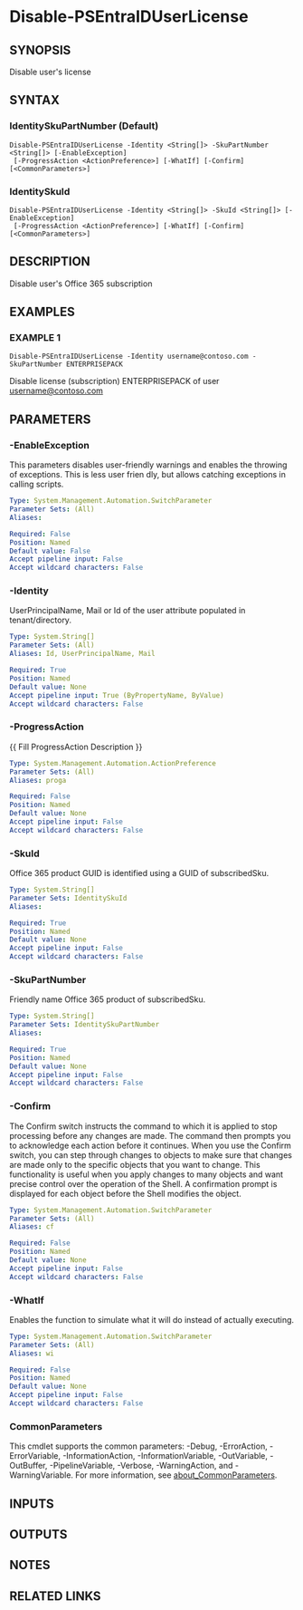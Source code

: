 ﻿---
external help file: PSMicrosoftEntraID-help.xml
Module Name: PSMicrosoftEntraID
online version:
schema: 2.0.0
---

# Disable-PSEntraIDUserLicense

## SYNOPSIS
Disable user's license

## SYNTAX

### IdentitySkuPartNumber (Default)
```
Disable-PSEntraIDUserLicense -Identity <String[]> -SkuPartNumber <String[]> [-EnableException]
 [-ProgressAction <ActionPreference>] [-WhatIf] [-Confirm] [<CommonParameters>]
```

### IdentitySkuId
```
Disable-PSEntraIDUserLicense -Identity <String[]> -SkuId <String[]> [-EnableException]
 [-ProgressAction <ActionPreference>] [-WhatIf] [-Confirm] [<CommonParameters>]
```

## DESCRIPTION
Disable user's Office 365 subscription

## EXAMPLES

### EXAMPLE 1
```
Disable-PSEntraIDUserLicense -Identity username@contoso.com -SkuPartNumber ENTERPRISEPACK
```

Disable license (subscription) ENTERPRISEPACK of user username@contoso.com

## PARAMETERS

### -EnableException
This parameters disables user-friendly warnings and enables the throwing of exceptions.
This is less user frien
dly, but allows catching exceptions in calling scripts.

```yaml
Type: System.Management.Automation.SwitchParameter
Parameter Sets: (All)
Aliases:

Required: False
Position: Named
Default value: False
Accept pipeline input: False
Accept wildcard characters: False
```

### -Identity
UserPrincipalName, Mail or Id of the user attribute populated in tenant/directory.

```yaml
Type: System.String[]
Parameter Sets: (All)
Aliases: Id, UserPrincipalName, Mail

Required: True
Position: Named
Default value: None
Accept pipeline input: True (ByPropertyName, ByValue)
Accept wildcard characters: False
```

### -ProgressAction
{{ Fill ProgressAction Description }}

```yaml
Type: System.Management.Automation.ActionPreference
Parameter Sets: (All)
Aliases: proga

Required: False
Position: Named
Default value: None
Accept pipeline input: False
Accept wildcard characters: False
```

### -SkuId
Office 365 product GUID is identified using a GUID of subscribedSku.

```yaml
Type: System.String[]
Parameter Sets: IdentitySkuId
Aliases:

Required: True
Position: Named
Default value: None
Accept pipeline input: False
Accept wildcard characters: False
```

### -SkuPartNumber
Friendly name Office 365 product of subscribedSku.

```yaml
Type: System.String[]
Parameter Sets: IdentitySkuPartNumber
Aliases:

Required: True
Position: Named
Default value: None
Accept pipeline input: False
Accept wildcard characters: False
```

### -Confirm
The Confirm switch instructs the command to which it is applied to stop processing before any changes are made.
The command then prompts you to acknowledge each action before it continues.
When you use the Confirm switch, you can step through changes to objects to make sure that changes are made only to the specific objects that you want to change.
This functionality is useful when you apply changes to many objects and want precise control over the operation of the Shell.
A confirmation prompt is displayed for each object before the Shell modifies the object.

```yaml
Type: System.Management.Automation.SwitchParameter
Parameter Sets: (All)
Aliases: cf

Required: False
Position: Named
Default value: None
Accept pipeline input: False
Accept wildcard characters: False
```

### -WhatIf
Enables the function to simulate what it will do instead of actually executing.

```yaml
Type: System.Management.Automation.SwitchParameter
Parameter Sets: (All)
Aliases: wi

Required: False
Position: Named
Default value: None
Accept pipeline input: False
Accept wildcard characters: False
```

### CommonParameters
This cmdlet supports the common parameters: -Debug, -ErrorAction, -ErrorVariable, -InformationAction, -InformationVariable, -OutVariable, -OutBuffer, -PipelineVariable, -Verbose, -WarningAction, and -WarningVariable. For more information, see [about_CommonParameters](http://go.microsoft.com/fwlink/?LinkID=113216).

## INPUTS

## OUTPUTS

## NOTES

## RELATED LINKS
